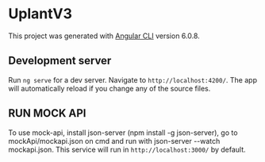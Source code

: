 # UplantV3

This project was generated with [Angular CLI](https://github.com/angular/angular-cli) version 6.0.8.

## Development server

Run `ng serve` for a dev server. Navigate to `http://localhost:4200/`. The app will automatically reload if you change any of the source files.

## RUN MOCK API

To use mock-api, install json-server (npm install -g json-server), go to mockApi/mockapi.json on cmd and run with json-server --watch mockapi.json. This service will run in `http://localhost:3000/` by default.
